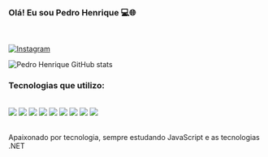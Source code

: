 ### Olá! Eu sou Pedro Henrique 💻🌐

<br/>

[![Instagram](https://img.shields.io/badge/Instagram-E4405F?style=for-the-badge&logo=instagram&logoColor=white)](https://www.instagram.com/pedrxhenriq_/)

![Pedro Henrique GitHub stats](https://github-readme-stats.vercel.app/api?username=pedrxhenriq&show_icons=true&theme=radical)

### Tecnologias que utilizo:

<div style="display: inline_block"><br />
<img aling="center" src="https://img.shields.io/badge/HTML5-E34F26?style=for-the-badge&logo=html5&logoColor=white">
<img aling="center" src="https://img.shields.io/badge/CSS3-1572B6?style=for-the-badge&logo=css3&logoColor=white">
<img aling="center" src="https://img.shields.io/badge/JavaScript-F7DF1E?style=for-the-badge&logo=javascript&logoColor=black">
<img aling="center" src="https://img.shields.io/badge/jQuery-0769AD?style=for-the-badge&logo=jquery&logoColor=white">
<img aling="center" src="https://img.shields.io/badge/C%23-239120?style=for-the-badge&logo=c-sharp&logoColor=white">
<img aling="center" src="https://img.shields.io/badge/.NET-5C2D91?style=for-the-badge&logo=.net&logoColor=white">
<img aling="center" src="https://img.shields.io/badge/PHP-777BB4?style=for-the-badge&logo=php&logoColor=white">
<img aling="center" src="https://img.shields.io/badge/MySQL-00000F?style=for-the-badge&logo=mysql&logoColor=white">
<img aling="center" src="https://img.shields.io/badge/Microsoft_SQL_Server-CC2927?style=for-the-badge&logo=microsoft-sql-server&logoColor=white">
</div>

<br />

Apaixonado por tecnologia, sempre estudando JavaScript e as tecnologias .NET 
